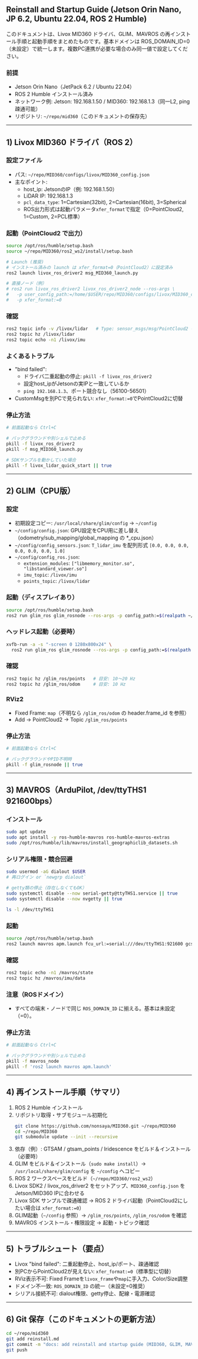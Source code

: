 ## Reinstall and Startup Guide (Jetson Orin Nano, JP 6.2, Ubuntu 22.04, ROS 2 Humble)

このドキュメントは、Livox MID360 ドライバ、GLIM、MAVROS の再インストール手順と起動手順をまとめたものです。基本ドメインは ROS_DOMAIN_ID=0（未設定）で統一します。複数PC連携が必要な場合のみ同一値で設定してください。

### 前提
- Jetson Orin Nano（JetPack 6.2 / Ubuntu 22.04）
- ROS 2 Humble インストール済み
- ネットワーク例: Jetson: 192.168.1.50 / MID360: 192.168.1.3（同一L2, ping疎通可能）
- リポジトリ: `~/repo/mid360`（このドキュメントの保存先）

---

## 1) Livox MID360 ドライバ（ROS 2）

### 設定ファイル
- パス: `~/repo/MID360/configs/livox/MID360_config.json`
- 主なポイント:
  - host_ip: JetsonのIP（例: 192.168.1.50）
  - LiDAR IP: 192.168.1.3
  - `pcl_data_type`: 1=Cartesian(32bit), 2=Cartesian(16bit), 3=Spherical
  - ROS出力形式は起動パラメータ`xfer_format`で指定（0=PointCloud2, 1=Custom, 2=PCL標準）

### 起動（PointCloud2 で出力）
```bash
source /opt/ros/humble/setup.bash
source ~/repo/MID360/ros2_ws2/install/setup.bash

# Launch (推奨)
# インストール済みの launch は xfer_format=0（PointCloud2）に設定済み
ros2 launch livox_ros_driver2 msg_MID360_launch.py

# 直接ノード（例）
# ros2 run livox_ros_driver2 livox_ros_driver2_node --ros-args \
#   -p user_config_path:=/home/$USER/repo/MID360/configs/livox/MID360_config.json \
#   -p xfer_format:=0
```

### 確認
```bash
ros2 topic info -v /livox/lidar   # Type: sensor_msgs/msg/PointCloud2 を確認
ros2 topic hz /livox/lidar
ros2 topic echo -n1 /livox/imu
```

### よくあるトラブル
- "bind failed":
  - ドライバ二重起動の停止: `pkill -f livox_ros_driver2`
  - 設定host_ipがJetsonの実IPと一致しているか
  - `ping 192.168.1.3`、ポート競合なし（56100-56501）
- CustomMsgを別PCで見られない: `xfer_format:=0`でPointCloud2に切替

### 停止方法
```bash
# 前面起動なら Ctrl+C

# バックグラウンドや別シェルで止める
pkill -f livox_ros_driver2
pkill -f msg_MID360_launch.py

# SDKサンプルを動かしていた場合
pkill -f livox_lidar_quick_start || true
```

---

## 2) GLIM（CPU版）

### 設定
- 初期設定コピー: `/usr/local/share/glim/config` → `~/config`
- `~/config/config.json`: GPU設定をCPU用に差し替え（odometry/sub_mapping/global_mapping の *_cpu.json）
- `~/config/config_sensors.json`: `T_lidar_imu` を配列形式 `[0.0, 0.0, 0.0, 0.0, 0.0, 0.0, 1.0]`
- `~/config/config_ros.json`:
  - `extension_modules`: `["libmemory_monitor.so", "libstandard_viewer.so"]`
  - `imu_topic`: `/livox/imu`
  - `points_topic`: `/livox/lidar`

### 起動（ディスプレイあり）
```bash
source /opt/ros/humble/setup.bash
ros2 run glim_ros glim_rosnode --ros-args -p config_path:=$(realpath ~/config)
```

### ヘッドレス起動（必要時）
```bash
xvfb-run -a -s "-screen 0 1280x800x24" \
  ros2 run glim_ros glim_rosnode --ros-args -p config_path:=$(realpath ~/config)
```

### 確認
```bash
ros2 topic hz /glim_ros/points   # 目安: 10〜20 Hz
ros2 topic hz /glim_ros/odom     # 目安: 10 Hz
```

### RViz2
- Fixed Frame: `map`（不明なら `/glim_ros/odom` の header.frame_id を参照）
- Add → PointCloud2 → Topic `/glim_ros/points`

### 停止方法
```bash
# 前面起動なら Ctrl+C

# バックグラウンドやPID不明時
pkill -f glim_rosnode || true
```

---

## 3) MAVROS（ArduPilot, /dev/ttyTHS1 921600bps）

### インストール
```bash
sudo apt update
sudo apt install -y ros-humble-mavros ros-humble-mavros-extras
sudo /opt/ros/humble/lib/mavros/install_geographiclib_datasets.sh
```

### シリアル権限・競合回避
```bash
sudo usermod -aG dialout $USER
# 再ログイン or `newgrp dialout`

# getty類の停止（存在しなくてもOK）
sudo systemctl disable --now serial-getty@ttyTHS1.service || true
sudo systemctl disable --now nvgetty || true

ls -l /dev/ttyTHS1
```

### 起動
```bash
source /opt/ros/humble/setup.bash
ros2 launch mavros apm.launch fcu_url:=serial:///dev/ttyTHS1:921600 gcs_url:=udp://@
```

### 確認
```bash
ros2 topic echo -n1 /mavros/state
ros2 topic hz /mavros/imu/data
```

### 注意（ROSドメイン）
- すべての端末・ノードで同じ `ROS_DOMAIN_ID` に揃える。基本は未設定（=0）。

### 停止方法
```bash
# 前面起動なら Ctrl+C

# バックグラウンドや別シェルで止める
pkill -f mavros_node
pkill -f 'ros2 launch mavros apm.launch'
```

---

## 4) 再インストール手順（サマリ）

1. ROS 2 Humble インストール
2. リポジトリ取得・サブモジュール初期化
   ```bash
   git clone https://github.com/nonsaya/MID360.git ~/repo/MID360
   cd ~/repo/MID360
   git submodule update --init --recursive
   ```
3. 依存（例）: GTSAM / gtsam_points / Iridescence をビルド＆インストール（必要時）
4. GLIM をビルド＆インストール（`sudo make install`）→ `/usr/local/share/glim/config` を `~/config` へコピー
5. ROS 2 ワークスペースをビルド（`~/repo/MID360/ros2_ws2`）
6. Livox SDK2 / livox_ros_driver2 をセットアップ、`MID360_config.json` をJetson/MID360 IPに合わせる
7. Livox SDK サンプルで疎通確認 → ROS 2 ドライバ起動（PointCloud2にしたい場合は `xfer_format:=0`）
8. GLIM起動（`~/config` 参照）→ `/glim_ros/points`, `/glim_ros/odom` を確認
9. MAVROS インストール・権限設定 → 起動・トピック確認

---

## 5) トラブルシュート（要点）

- Livox "bind failed": 二重起動停止、host_ip/ポート、疎通確認
- 別PCからPointCloud2が見えない: `xfer_format:=0`（標準型に切替）
- RViz表示不可: Fixed Frameを`livox_frame`や`map`に手入力、Color/Size調整
- ドメイン不一致: `ROS_DOMAIN_ID` の統一（未設定=0推奨）
- シリアル接続不可: dialout権限、getty停止、配線・電源確認

---

## 6) Git 保存（このドキュメントの更新方法）

```bash
cd ~/repo/mid360
git add reinstall.md
git commit -m "docs: add reinstall and startup guide (MID360, GLIM, MAVROS)"
git push
```


